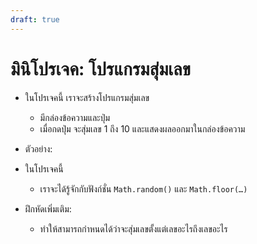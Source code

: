 ```yaml
---
draft: true
---
```


<script setup>
  import HtmlOutput from './components/HtmlOutput.vue'
</script>

# มินิโปรเจค: โปรแกรมสุ่มเลข

- ในโปรเจคนี้ เราจะสร้างโปรแกรมสุ่มเลข

  - มีกล่องข้อความและปุ่ม
  - เมื่อกดปุ่ม จะสุ่มเลข 1 ถึง 10 และแสดงผลออกมาในกล่องข้อความ

- ตัวอย่าง:

  <HtmlOutput src="/js/mini-projects/randomizer.html" :height="256" />

- ในโปรเจคนี้

  - เราจะได้รู้จักกับฟังก์ชั่น `Math.random()` และ `Math.floor(…)`

- ฝึกหัดเพิ่มเติม:

  - ทำให้สามารถกำหนดได้ว่าจะสุ่มเลขตั้งแต่เลขอะไรถึงเลขอะไร
